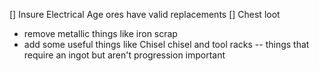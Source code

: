 [] Insure Electrical Age ores have valid replacements
[] Chest loot
- remove metallic things like iron scrap
- add some useful things like Chisel chisel and tool racks -- things that require an ingot but aren't progression important